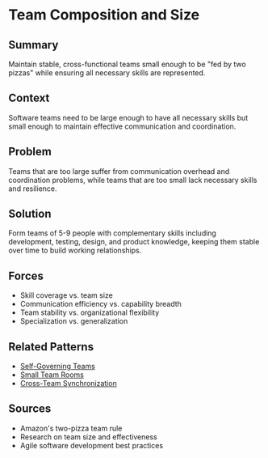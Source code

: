 # Team Composition and Size

## Summary
Maintain stable, cross-functional teams small enough to be "fed by two pizzas" while ensuring all necessary skills are represented.

## Context
Software teams need to be large enough to have all necessary skills but small enough to maintain effective communication and coordination.

## Problem
Teams that are too large suffer from communication overhead and coordination problems, while teams that are too small lack necessary skills and resilience.

## Solution
Form teams of 5-9 people with complementary skills including development, testing, design, and product knowledge, keeping them stable over time to build working relationships.

## Forces
- Skill coverage vs. team size
- Communication efficiency vs. capability breadth
- Team stability vs. organizational flexibility
- Specialization vs. generalization

## Related Patterns
- [Self-Governing Teams](self-governing-teams.md)
- [Small Team Rooms](../architectural-spatial/small-team-rooms.md)
- [Cross-Team Synchronization](cross-team-synchronization.md)

## Sources
- Amazon's two-pizza team rule
- Research on team size and effectiveness
- Agile software development best practices